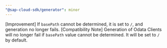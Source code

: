 ```yaml
---
"@sap-cloud-sdk/generator": minor
---
```


[Improvement] If `basePath` cannot be determined, it is set to `/`, and generation no longer fails.
[Compatibility Note] Generation of Odata Clients will no longer fail if `basePath` value cannot be determined. It will be set to `/` by default. 